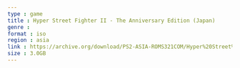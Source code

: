 ```yaml
---
type : game
title : Hyper Street Fighter II - The Anniversary Edition (Japan)
genre : 
format : iso
region : asia
link : https://archive.org/download/PS2-ASIA-ROMS321COM/Hyper%20Street%20Fighter%20II%20-%20The%20Anniversary%20Edition%20%28Japan%29.7z
size : 3.0GB
---
```


